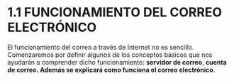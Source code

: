 
# 1.1 FUNCIONAMIENTO DEL CORREO ELECTRÓNICO

El funcionamiento del correo a través de Internet no es sencillo. Comenzaremos por definir algunos de los conceptos básicos que nos ayudarán a comprender dicho funcionamiento: **servidor de correo**, **cuenta de correo. **Además se explicará** como funciona el correo electrónico**.


